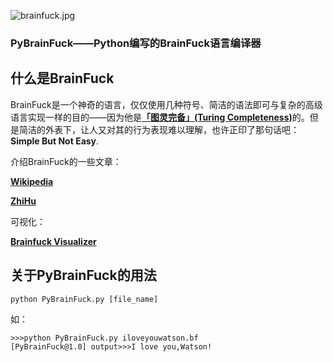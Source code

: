![brainfuck.jpg](https://i.loli.net/2021/04/08/MiFeC4YjHUEzy8k.jpg)

### PyBrainFuck——Python编写的BrainFuck语言编译器



## 什么是BrainFuck

BrainFuck是一个神奇的语言，仅仅使用几种符号、简洁的语法即可与复杂的高级语言实现一样的目的——因为他是[**「图灵完备」(Turing Completeness)**](https://en.wikipedia.org/wiki/Turing_completeness)的。但是简洁的外表下，让人又对其的行为表现难以理解，也许正印了那句话吧：**Simple But Not Easy**.

介绍BrainFuck的一些文章：

[**Wikipedia**](https://en.wikipedia.org/wiki/Brainfuck)

[**ZhiHu**](https://www.zhihu.com/question/20002558/answer/13625765)

可视化：

[**Brainfuck Visualizer**](http://fatiherikli.github.io/brainfuck-visualizer/)

## 关于PyBrainFuck的用法

```
python PyBrainFuck.py [file_name]
```

如：

```
>>>python PyBrainFuck.py iloveyouwatson.bf
[PyBrainFuck@1.0] output>>>I love you,Watson!
```

